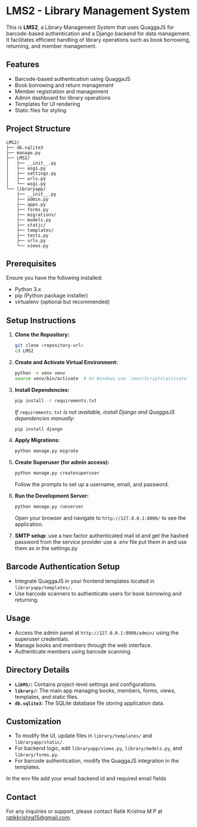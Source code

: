 # LMS2 - Library Management System

This is **LMS2**, a Library Management System that uses QuaggaJS for barcode-based authentication and a Django backend for data management. It facilitates efficient handling of library operations such as book borrowing, returning, and member management.

## Features
- Barcode-based authentication using QuaggaJS
- Book borrowing and return management
- Member registration and management
- Admin dashboard for library operations
- Templates for UI rendering
- Static files for styling

## Project Structure
```
LMS2/
├── db.sqlite3
├── manage.py
├── LMS2/
│   ├── __init__.py
│   ├── asgi.py
│   ├── settings.py
│   ├── urls.py
│   └── wsgi.py
└── libraryapp/
    ├── __init__.py
    ├── admin.py
    ├── apps.py
    ├── forms.py
    ├── migrations/
    ├── models.py
    ├── static/
    ├── templates/
    ├── tests.py
    ├── urls.py
    └── views.py
```

## Prerequisites
Ensure you have the following installed:
- Python 3.x
- pip (Python package installer)
- virtualenv (optional but recommended)

## Setup Instructions

1. **Clone the Repository:**
   ```bash
   git clone <repository-url>
   cd LMS2
   ```

2. **Create and Activate Virtual Environment:**
   ```bash
   python -m venv venv
   source venv/bin/activate  # On Windows use `venv\Scripts\activate`
   ```

3. **Install Dependencies:**
   ```bash
   pip install -r requirements.txt
   ```
   *If `requirements.txt` is not available, install Django and QuaggaJS dependencies manually:*
   ```bash
   pip install django
   ```

4. **Apply Migrations:**
   ```bash
   python manage.py migrate
   ```

5. **Create Superuser (for admin access):**
   ```bash
   python manage.py createsuperuser
   ```
   Follow the prompts to set up a username, email, and password.

6. **Run the Development Server:**
   ```bash
   python manage.py runserver
   ```
   Open your browser and navigate to `http://127.0.0.1:8000/` to see the application.
7. **SMTP setup**: use a two factor authenticated mail id and get the hashed password from the service provider use a .env file put them in and use them as in the settings.py

## Barcode Authentication Setup
- Integrate QuaggaJS in your frontend templates located in `libraryapp/templates/`.
- Use barcode scanners to authenticate users for book borrowing and returning.

## Usage
- Access the admin panel at `http://127.0.0.1:8000/admin/` using the superuser credentials.
- Manage books and members through the web interface.
- Authenticate members using barcode scanning.

## Directory Details
- **`LibMS/`:** Contains project-level settings and configurations.
- **`library/`:** The main app managing books, members, forms, views, templates, and static files.
- **`db.sqlite3`:** The SQLite database file storing application data.

## Customization
- To modify the UI, update files in `library/templates/` and `libraryapp/static/`.
- For backend logic, edit `libraryapp/views.py`, `library/models.py`, and `library/forms.py`.
- For barcode authentication, modify the QuaggaJS integration in the templates.

In the env file add your email backend id and required email fields
## Contact
For any inquiries or support, please contact Ratik Krishna M P at ratikkrishna15@gmail.com.

